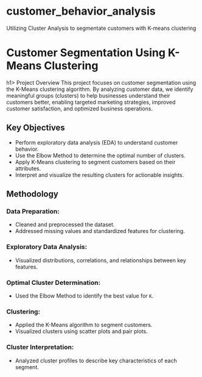 # customer_behavior_analysis
Utilizing Cluster Analysis to segmentate customers with K-means clustering

<h1>Customer Segmentation Using K-Means Clustering</h1>h1>
Project Overview
This project focuses on customer segmentation using the K-Means clustering algorithm. By analyzing customer data, we identify meaningful groups (clusters) to help businesses understand their customers better, enabling targeted marketing strategies, improved customer satisfaction, and optimized business operations.

<h2>Key Objectives</h2>

<ul>

<li>Perform exploratory data analysis (EDA) to understand customer behavior.</li>
<li>Use the Elbow Method to determine the optimal number of clusters.</li>
<li>Apply K-Means clustering to segment customers based on their attributes.</li>
<li>Interpret and visualize the resulting clusters for actionable insights.</li>

</ul>

<section id="methodology">
  <h2>Methodology</h2>
  <h3>Data Preparation:</h3>
  <ul>
    <li>Cleaned and preprocessed the dataset.</li>
    <li>Addressed missing values and standardized features for clustering.</li>
  </ul>
  
  <h3>Exploratory Data Analysis:</h3>
  <ul>
    <li>Visualized distributions, correlations, and relationships between key features.</li>
  </ul>
  
  <h3>Optimal Cluster Determination:</h3>
  <ul>
    <li>Used the Elbow Method to identify the best value for <code>K</code>.</li>
  </ul>
  
  <h3>Clustering:</h3>
  <ul>
    <li>Applied the K-Means algorithm to segment customers.</li>
    <li>Visualized clusters using scatter plots and pair plots.</li>
  </ul>
  
  <h3>Cluster Interpretation:</h3>
  <ul>
    <li>Analyzed cluster profiles to describe key characteristics of each segment.</li>
  </ul>
</section>
